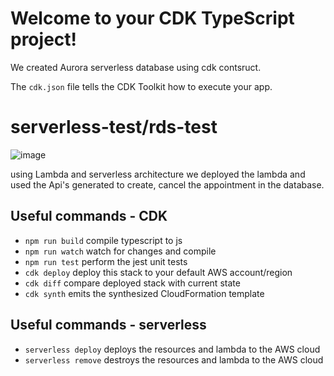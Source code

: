 # Welcome to your CDK TypeScript project!
We created Aurora serverless database using cdk contsruct. 

The `cdk.json` file tells the CDK Toolkit how to execute your app.

# serverless-test/rds-test
![image](https://github.com/MeghanaShanubhogh/Booking-Appointment/assets/115886543/3a7286dc-8f47-429d-9401-fc7fb11edda5)

using Lambda and serverless architecture we deployed the lambda and used the Api's generated to create, cancel the appointment in the database.

## Useful commands - CDK
 * `npm run build`   compile typescript to js
 * `npm run watch`   watch for changes and compile
 * `npm run test`    perform the jest unit tests
 * `cdk deploy`      deploy this stack to your default AWS account/region
 * `cdk diff`        compare deployed stack with current state
 * `cdk synth`       emits the synthesized CloudFormation template


## Useful commands - serverless
* `serverless deploy`   deploys the resources and lambda to the AWS cloud
* `serverless remove`   destroys the resources and lambda to the AWS cloud
